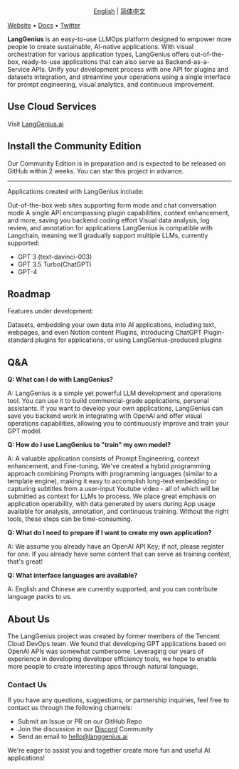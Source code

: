 <p align="center">
  <a href="./README.md">English</a> |
  <a href="./README_CN.md">简体中文</a>
</p>

[Website](http://langgenius.ai) • [Docs](https://docs.langgenius.ai) • [Twitter](https://twitter.com/langgeniusai)

**LangGenius** is an easy-to-use LLMOps platform designed to empower more people to create sustainable, AI-native applications. With visual orchestration for various application types, LangGenius offers out-of-the-box, ready-to-use applications that can also serve as Backend-as-a-Service APIs. Unify your development process with one API for plugins and datasets integration, and streamline your operations using a single interface for prompt engineering, visual analytics, and continuous improvement.


## Use Cloud Services

Visit [LangGenius.ai](http://cloud.langgenius.ai)

## Install the Community Edition

Our Community Edition is in preparation and is expected to be released on GitHub within 2 weeks. You can star this project in advance.

---

Applications created with LangGenius include:

Out-of-the-box web sites supporting form mode and chat conversation mode
A single API encompassing plugin capabilities, context enhancement, and more, saving you backend coding effort
Visual data analysis, log review, and annotation for applications
LangGenius is compatible with Langchain, meaning we'll gradually support multiple LLMs, currently supported:

- GPT 3 (text-davinci-003)
- GPT 3.5 Turbo(ChatGPT)
- GPT-4

## Roadmap

Features under development:

Datasets, embedding your own data into AI applications, including text, webpages, and even Notion content
Plugins, introducing ChatGPT Plugin-standard plugins for applications, or using LangGenius-produced plugins


## Q&A

**Q: What can I do with LangGenius?**

A: LangGenius is a simple yet powerful LLM development and operations tool. You can use it to build commercial-grade applications, personal assistants. If you want to develop your own applications, LangGenius can save you backend work in integrating with OpenAI and offer visual operations capabilities, allowing you to continuously improve and train your GPT model.

**Q: How do I use LangGenius to "train" my own model?**

A: A valuable application consists of Prompt Engineering, context enhancement, and Fine-tuning. We've created a hybrid programming approach combining Prompts with programming languages (similar to a template engine), making it easy to accomplish long-text embedding or capturing subtitles from a user-input Youtube video - all of which will be submitted as context for LLMs to process. We place great emphasis on application operability, with data generated by users during App usage available for analysis, annotation, and continuous training. Without the right tools, these steps can be time-consuming.

**Q: What do I need to prepare if I want to create my own application?**

A: We assume you already have an OpenAI API Key; if not, please register for one. If you already have some content that can serve as training context, that's great!

**Q: What interface languages are available?**

A: English and Chinese are currently supported, and you can contribute language packs to us.

## About Us

The LangGenius project was created by former members of the Tencent Cloud DevOps team. We found that developing GPT applications based on OpenAI APIs was somewhat cumbersome. Leveraging our years of experience in developing developer efficiency tools, we hope to enable more people to create interesting apps through natural language.

### Contact Us

If you have any questions, suggestions, or partnership inquiries, feel free to contact us through the following channels:

- Submit an Issue or PR on our GitHub Repo
- Join the discussion in our [Discord](https://discord.gg/AhzKf7dNgk) Community
- Send an email to hello@langgenius.ai

We're eager to assist you and together create more fun and useful AI applications!
